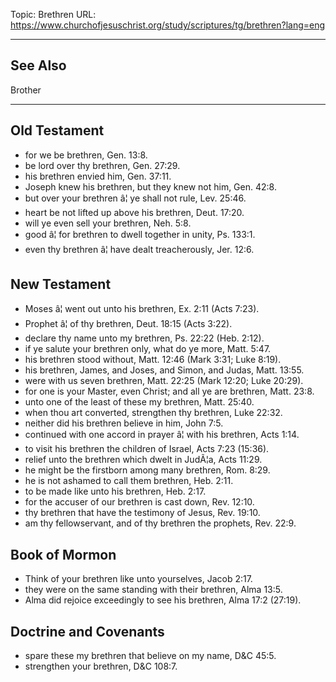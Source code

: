 Topic: Brethren
URL: https://www.churchofjesuschrist.org/study/scriptures/tg/brethren?lang=eng

---

## See Also

Brother

---

## Old Testament

- for we be brethren, Gen. 13:8.
- be lord over thy brethren, Gen. 27:29.
- his brethren envied him, Gen. 37:11.
- Joseph knew his brethren, but they knew not him, Gen. 42:8.
- but over your brethren â¦ ye shall not rule, Lev. 25:46.
- heart be not lifted up above his brethren, Deut. 17:20.
- will ye even sell your brethren, Neh. 5:8.
- good â¦ for brethren to dwell together in unity, Ps. 133:1.
- even thy brethren â¦ have dealt treacherously, Jer. 12:6.

## New Testament

- Moses â¦ went out unto his brethren, Ex. 2:11 (Acts 7:23).
- Prophet â¦ of thy brethren, Deut. 18:15 (Acts 3:22).
- declare thy name unto my brethren, Ps. 22:22 (Heb. 2:12).
- if ye salute your brethren only, what do ye more, Matt. 5:47.
- his brethren stood without, Matt. 12:46 (Mark 3:31; Luke 8:19).
- his brethren, James, and Joses, and Simon, and Judas, Matt. 13:55.
- were with us seven brethren, Matt. 22:25 (Mark 12:20; Luke 20:29).
- for one is your Master, even Christ; and all ye are brethren, Matt. 23:8.
- unto one of the least of these my brethren, Matt. 25:40.
- when thou art converted, strengthen thy brethren, Luke 22:32.
- neither did his brethren believe in him, John 7:5.
- continued with one accord in prayer â¦ with his brethren, Acts 1:14.
- to visit his brethren the children of Israel, Acts 7:23 (15:36).
- relief unto the brethren which dwelt in JudÃ¦a, Acts 11:29.
- he might be the firstborn among many brethren, Rom. 8:29.
- he is not ashamed to call them brethren, Heb. 2:11.
- to be made like unto his brethren, Heb. 2:17.
- for the accuser of our brethren is cast down, Rev. 12:10.
- thy brethren that have the testimony of Jesus, Rev. 19:10.
- am thy fellowservant, and of thy brethren the prophets, Rev. 22:9.

## Book of Mormon

- Think of your brethren like unto yourselves, Jacob 2:17.
- they were on the same standing with their brethren, Alma 13:5.
- Alma did rejoice exceedingly to see his brethren, Alma 17:2 (27:19).

## Doctrine and Covenants

- spare these my brethren that believe on my name, D&C 45:5.
- strengthen your brethren, D&C 108:7.

